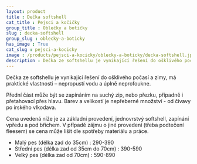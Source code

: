 ```yaml
---
layout: product
title : Dečka softshell
cat_title : Pejsci a kočičky
group_title : Oblečky a botičky
slug : decka-softshell
group_slug : oblecky-a-boticky
has_image : True
cat_slug : pejsci-a-kocicky
image : /products/pejsci-a-kocicky/oblecky-a-boticky/decka-softshell.jpg
description : Dečka ze softshellu je vynikající řešení do ošklivého počasí a zimy, má praktické vlastnosti – nepropustí vodu a úplně neprofoukne.
---
```


Dečka ze softshellu je vynikající řešení do ošklivého počasí a zimy, má praktické vlastnosti – nepropustí vodu a úplně neprofoukne.

Přední část může být se zapínáním na suchý zip, nebo přezku, případně i přetahovací přes hlavu. Barev a velikostí je nepřeberné množství - od čivavy po irského vlkodava.

Cena uvedená níže je za základní provedení, jednovrstvý softshell, zapínání vpředu a pod břichem. V případě zájmu o jiné provedení (třeba podtečení fleesem) se cena může lišit dle spotřeby materiálu a práce.

 - Malý pes (délka zad do 35cm) : 290-390
 - Střední pes (délka zad od 35cm do 70cm) : 390-590
 - Velký pes (délka zad od 70cm) : 590-890

